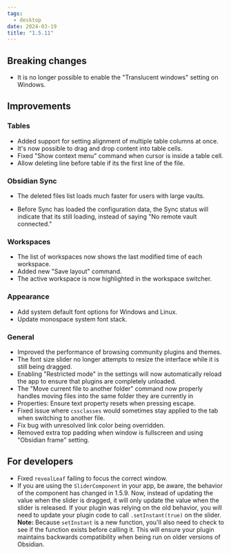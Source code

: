 ```yaml
---
tags:
  - desktop
date: 2024-03-19
title: "1.5.11"
---
```


## Breaking changes

- It is no longer possible to enable the "Translucent windows" setting on Windows.

## Improvements

### Tables

- Added support for setting alignment of multiple table columns at once.
- It's now possible to drag and drop content into table cells.
- Fixed "Show context menu" command when cursor is inside a table cell.
- Allow deleting line before table if its the first line of the file.


### Obsidian Sync

- The deleted files list loads much faster for users with large vaults.

- Before Sync has loaded the configuration data, the Sync status will indicate that its still loading, instead of saying "No remote vault connected."

### Workspaces

- The list of workspaces now shows the last modified time of each workspace.
- Added new "Save layout" command.
- The active workspace is now highlighted in the workspace switcher.

### Appearance

- Add system default font options for Windows and Linux.
- Update monospace system font stack.

### General

- Improved the performance of browsing community plugins and themes.
- The font size slider no longer attempts to resize the interface while it is still being dragged.
- Enabling "Restricted mode" in the settings will now automatically reload the app to ensure that plugins are completely unloaded.
- The "Move current file to another folder" command now properly handles moving files into the same folder they are currently in
- Properties: Ensure text property resets when pressing escape.
- Fixed issue where `cssclasses` would sometimes stay applied to the tab when switching to another file.
- Fix bug with unresolved link color being overridden.
- Removed extra top padding when window is fullscreen and using "Obsidian frame" setting.

## For developers

- Fixed `revealLeaf` failing to focus the correct window.
- If you are using the `SliderComponent` in your app, be aware, the behavior of the component has changed in 1.5.9. Now, instead of updating the value when the slider is dragged, it will only update the value when the slider is released. If your plugin was relying on the old behavior, you will need to update your plugin code to call `.setInstant(true)` on the slider.
  **Note:** Because `setInstant` is a new function, you'll also need to check to see if the function exists before calling it. This will ensure your plugin maintains backwards compatibility when being run on older versions of Obsidian.
